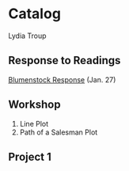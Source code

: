 # Catalog

Lydia Troup

## Response to Readings
[Blumenstock Response](https://github.com/lydiatroup/workshop/blob/master/blumenstock.md) (Jan. 27)

## Workshop

1. Line Plot
2. Path of a Salesman Plot

## Project 1
